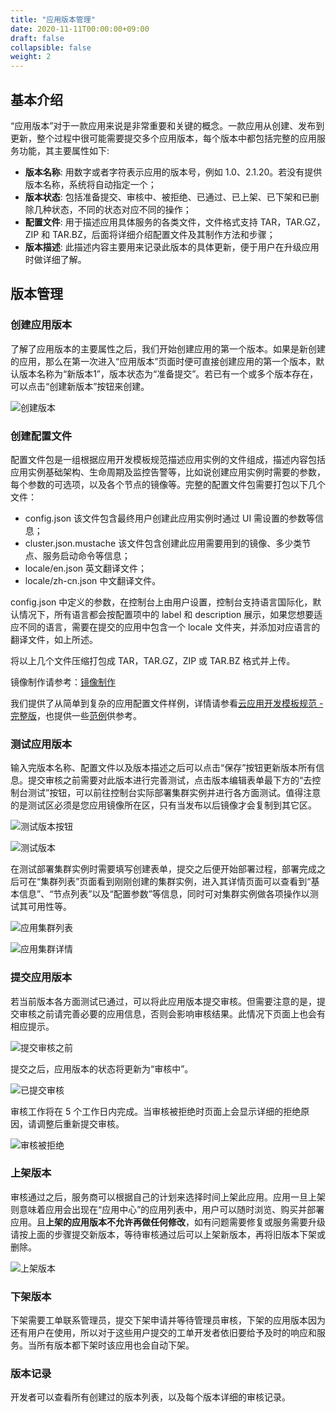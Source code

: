 ```yaml
---
title: "应用版本管理"
date: 2020-11-11T00:00:00+09:00
draft: false
collapsible: false
weight: 2
---
```


## 基本介绍

“应用版本”对于一款应用来说是非常重要和关键的概念。一款应用从创建、发布到更新，整个过程中很可能需要提交多个应用版本，每个版本中都包括完整的应用服务功能，其主要属性如下:

- **版本名称**: 用数字或者字符表示应用的版本号，例如 1.0、2.1.20。若没有提供版本名称，系统将自动指定一个；
- **版本状态**: 包括准备提交、审核中、被拒绝、已通过、已上架、已下架和已删除几种状态，不同的状态对应不同的操作；
- **配置文件**: 用于描述应用具体服务的各类文件，文件格式支持 TAR，TAR.GZ，ZIP 和 TAR.BZ，后面将详细介绍配置文件及其制作方法和步骤；
- **版本描述**: 此描述内容主要用来记录此版本的具体更新，便于用户在升级应用时做详细了解。

## 版本管理

### 创建应用版本

了解了应用版本的主要属性之后，我们开始创建应用的第一个版本。如果是新创建的应用，那么在第一次进入“应用版本”页面时便可直接创建应用的第一个版本，默认版本名称为“新版本1”，版本状态为“准备提交”。若已有一个或多个版本存在，可以点击“创建新版本”按钮来创建。

![创建版本](/appcenter/dev-platform/cluster-images/create_app_version.png)

### 创建配置文件

配置文件包是一组根据应用开发模板规范描述应用实例的文件组成，描述内容包括应用实例基础架构、生命周期及监控告警等，比如说创建应用实例时需要的参数，每个参数的可选项，以及各个节点的镜像等。完整的配置文件包需要打包以下几个文件：

- config.json 该文件包含最终用户创建此应用实例时通过 UI 需设置的参数等信息；
- cluster.json.mustache 该文件包含创建此应用需要用到的镜像、多少类节点、服务启动命令等信息；
- locale/en.json 英文翻译文件；
- locale/zh-cn.json 中文翻译文件。


config.json 中定义的参数，在控制台上由用户设置，控制台支持语言国际化，默认情况下，所有语言都会按配置项中的 label 和 description 展示，如果您想要适应不同的语言，需要在提交的应用中包含一个 locale 文件夹，并添加对应语言的翻译文件，如上所述。


将以上几个文件压缩打包成 TAR，TAR.GZ，ZIP 或 TAR.BZ 格式并上传。

镜像制作请参考：[镜像制作](/appcenter/dev-platform/cluster-developer-guide/image-build/build)

我们提供了从简单到复杂的应用配置文件样例，详情请参看[云应用开发模板规范 - 完整版](/appcenter/dev-platform/cluster-developer-guide/specifications/specifications)，也提供一些[范例](https://github.com/search?q=topic%3Aqingcloud-sample-apps+org%3AQingCloudAppcenter&type=Repositories)供参考。


### 测试应用版本

输入完版本名称、配置文件以及版本描述之后可以点击“保存”按钮更新版本所有信息。提交审核之前需要对此版本进行完善测试，点击版本编辑表单最下方的“去控制台测试”按钮，可以前往控制台实际部署集群实例并进行各方面测试。值得注意的是测试区必须是您应用镜像所在区，只有当发布以后镜像才会复制到其它区。

![测试版本按钮](/appcenter/dev-platform/cluster-images/btn_test_app.png)

![测试版本](/appcenter/dev-platform/cluster-images/test_app.png)

在测试部署集群实例时需要填写创建表单，提交之后便开始部署过程，部署完成之后可在“集群列表”页面看到刚刚创建的集群实例，进入其详情页面可以查看到“基本信息”、“节点列表”以及“配置参数”等信息，同时可对集群实例做各项操作以测试其可用性等。

![应用集群列表](/appcenter/dev-platform/cluster-images/app_cluster_list.png)

![应用集群详情](/appcenter/dev-platform/cluster-images/app_cluster.png)

### 提交应用版本

若当前版本各方面测试已通过，可以将此应用版本提交审核。但需要注意的是，提交审核之前请完善必要的应用信息，否则会影响审核结果。此情况下页面上也会有相应提示。

![提交审核之前](/appcenter/dev-platform/cluster-images/before_submit_app.png)

提交之后，应用版本的状态将更新为“审核中”。

![已提交审核](/appcenter/dev-platform/cluster-images/app_submitted.png)

审核工作将在 5 个工作日内完成。当审核被拒绝时页面上会显示详细的拒绝原因，请调整后重新提交审核。

![审核被拒绝](/appcenter/dev-platform/cluster-images/reject_app_version.png)

### 上架版本

审核通过之后，服务商可以根据自己的计划来选择时间上架此应用。应用一旦上架则意味着应用会出现在“应用中心”的应用列表中，用户可以随时浏览、购买并部署应用。且**上架的应用版本不允许再做任何修改**，如有问题需要修复或服务需要升级请按上面的步骤提交新版本，等待审核通过后可以上架新版本，再将旧版本下架或删除。

![上架版本](/appcenter/dev-platform/cluster-images/release_app_version.png)

### 下架版本

下架需要工单联系管理员，提交下架申请并等待管理员审核，下架的应用版本因为还有用户在使用，所以对于这些用户提交的工单开发者依旧要给予及时的响应和服务。当所有版本都下架时该应用也会自动下架。

### 版本记录

开发者可以查看所有创建过的版本列表，以及每个版本详细的审核记录。